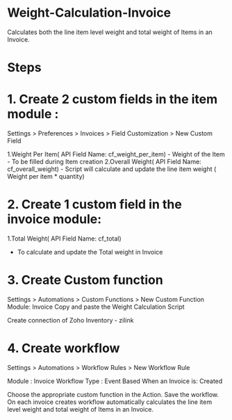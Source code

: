# Weight-Calculation-Invoice
Calculates both the line item level weight and total weight of Items in an Invoice.

# Steps
# 1. Create 2 custom fields in the item module :

Settings > Preferences > Invoices > Field Customization > New Custom Field

1.Weight Per Item( API Field Name: cf_weight_per_item) 
	- Weight of the Item - To be filled during Item creation
2.Overall Weight( API Field Name: cf_overall_weight) 
	- Script will calculate and update the line item weight 
( Weight per item * quantity) 

# 2. Create 1 custom field in the invoice module:

1.Total Weight( API Field Name: cf_total) 
- To calculate and update the Total weight in Invoice

# 3. Create Custom function

Settings > Automations > Custom Functions > New Custom Function 
Module: Invoice
Copy and paste the Weight Calculation Script

Create connection of Zoho Inventory - zilink

# 4. Create workflow

Settings > Automations > Workflow Rules > New Workflow Rule

Module : Invoice
Workflow Type : Event Based
When an Invoice is: Created

Choose the appropriate custom function in the Action.
Save the workflow. On each invoice creates workflow automatically calculates the line item level weight and total weight of Items in an Invoice.
